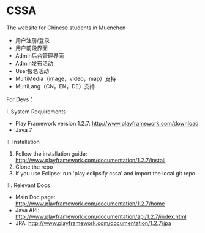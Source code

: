 CSSA
====

The website for Chinese students in Muenchen 

 - 用户注册/登录
 - 用户前段界面
 - Admin后台管理界面
 - Admin发布活动
 - User报名活动
 - MultiMedia（image，video，map）支持
 - MultiLang（CN，EN，DE）支持



For Devs：


I. System Requirements
  - Play Framework version 1.2.7: http://www.playframework.com/download
  - Java 7

II. Installation
  1. Follow the installation guide: http://www.playframework.com/documentation/1.2.7/install
  2. Clone the repo
  3. If you use Eclipse: run 'play eclipsify cssa' and import the local git repo

III. Relevant Docs
  - Main Doc page: http://www.playframework.com/documentation/1.2.7/home
  - Java API: http://www.playframework.com/documentation/api/1.2.7/index.html
  - JPA: http://www.playframework.com/documentation/1.2.7/jpa
